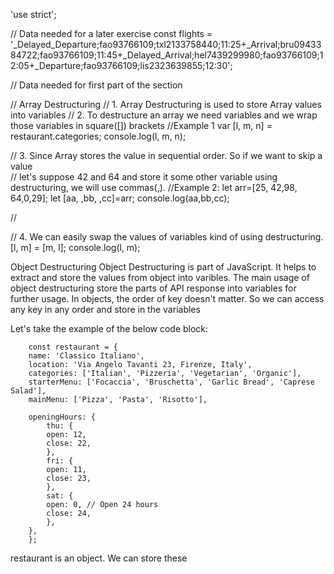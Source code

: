 'use strict';

// Data needed for a later exercise
const flights =
'\_Delayed_Departure;fao93766109;txl2133758440;11:25+\_Arrival;bru0943384722;fao93766109;11:45+\_Delayed_Arrival;hel7439299980;fao93766109;12:05+\_Departure;fao93766109;lis2323639855;12:30';

// Data needed for first part of the section

// Array Destructuring
// 1. Array Destructuring is used to store Array values into variables
// 2. To destructure an array we need variables and we wrap those variables in square([]) brackets
//Example 1
var [l, m, n] = restaurant.categories;
console.log(l, m, n);

// 3. Since Array stores the value in sequential order. So if we want to skip a value  
// let's suppose 42 and 64 and store it some other variable using destructuring, we will use commas(,).
//Example 2:
let arr=[25, 42,98, 64,0,29];
let [aa, ,bb, ,cc]=arr;
console.log(aa,bb,cc);

//

// 4. We can easily swap the values of variables kind of using destructuring.
[l, m] = [m, l];
console.log(l, m);

Object Destructuring
Object Destructuring is part of JavaScript.
It helps to extract and store the values from object into varibles.
The main usage of object destructuring store the parts of API response into variables for further usage.
In objects, the order of key doesn't matter. So we can access any key in any order and store in the variables

Let's take the example of the below code block:

        const restaurant = {
        name: 'Classico Italiano',
        location: 'Via Angelo Tavanti 23, Firenze, Italy',
        categories: ['Italian', 'Pizzeria', 'Vegetarian', 'Organic'],
        starterMenu: ['Focaccia', 'Bruschetta', 'Garlic Bread', 'Caprese Salad'],
        mainMenu: ['Pizza', 'Pasta', 'Risotto'],

        openingHours: {
            thu: {
            open: 12,
            close: 22,
            },
            fri: {
            open: 11,
            close: 23,
            },
            sat: {
            open: 0, // Open 24 hours
            close: 24,
            },
        },
        };

restaurant is an object. We can store these
